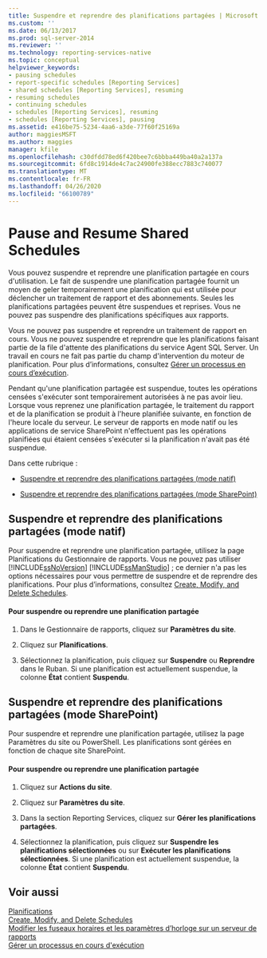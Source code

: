 ```yaml
---
title: Suspendre et reprendre des planifications partagées | Microsoft Docs
ms.custom: ''
ms.date: 06/13/2017
ms.prod: sql-server-2014
ms.reviewer: ''
ms.technology: reporting-services-native
ms.topic: conceptual
helpviewer_keywords:
- pausing schedules
- report-specific schedules [Reporting Services]
- shared schedules [Reporting Services], resuming
- resuming schedules
- continuing schedules
- schedules [Reporting Services], resuming
- schedules [Reporting Services], pausing
ms.assetid: e416be75-5234-4aa6-a3de-77f60f25169a
author: maggiesMSFT
ms.author: maggies
manager: kfile
ms.openlocfilehash: c30dfdd78ed6f420bee7c6bbba449ba40a2a137a
ms.sourcegitcommit: 6fd8c1914de4c7ac24900fe388ecc7883c740077
ms.translationtype: MT
ms.contentlocale: fr-FR
ms.lasthandoff: 04/26/2020
ms.locfileid: "66100789"
---
```

# <a name="pause-and-resume-shared-schedules"></a>Pause and Resume Shared Schedules
  Vous pouvez suspendre et reprendre une planification partagée en cours d'utilisation. Le fait de suspendre une planification partagée fournit un moyen de geler temporairement une planification qui est utilisée pour déclencher un traitement de rapport et des abonnements. Seules les planifications partagées peuvent être suspendues et reprises. Vous ne pouvez pas suspendre des planifications spécifiques aux rapports.  
  
 Vous ne pouvez pas suspendre et reprendre un traitement de rapport en cours. Vous ne pouvez suspendre et reprendre que les planifications faisant partie de la file d'attente des planifications du service Agent SQL Server. Un travail en cours ne fait pas partie du champ d'intervention du moteur de planification. Pour plus d’informations, consultez [Gérer un processus en cours d’exécution](manage-a-running-process.md).  
  
 Pendant qu'une planification partagée est suspendue, toutes les opérations censées s'exécuter sont temporairement autorisées à ne pas avoir lieu. Lorsque vous reprenez une planification partagée, le traitement du rapport et de la planification se produit à l'heure planifiée suivante, en fonction de l'heure locale du serveur. Le serveur de rapports en mode natif ou les applications de service SharePoint n'effectuent pas les opérations planifiées qui étaient censées s'exécuter si la planification n'avait pas été suspendue.  
  
 Dans cette rubrique :  
  
-   [Suspendre et reprendre des planifications partagées (mode natif)](#bkmk_native)  
  
-   [Suspendre et reprendre des planifications partagées (mode SharePoint)](#bkmk_sharepoint)  
  
##  <a name="pause-and-resume-shared-schedules-native-mode"></a><a name="bkmk_native"></a> Suspendre et reprendre des planifications partagées (mode natif)  
 Pour suspendre et reprendre une planification partagée, utilisez la page Planifications du Gestionnaire de rapports. Vous ne pouvez pas utiliser [!INCLUDE[ssNoVersion](../../includes/ssnoversion-md.md)] [!INCLUDE[ssManStudio](../../includes/ssmanstudio-md.md)] ; ce dernier n'a pas les options nécessaires pour vous permettre de suspendre et de reprendre des planifications. Pour plus d’informations, consultez [Create, Modify, and Delete Schedules](create-modify-and-delete-schedules.md).  
  
#### <a name="to-pause-or-resume-a-shared-schedule"></a>Pour suspendre ou reprendre une planification partagée  
  
1.  Dans le Gestionnaire de rapports, cliquez sur **Paramètres du site**.  
  
2.  Cliquez sur **Planifications**.  
  
3.  Sélectionnez la planification, puis cliquez sur **Suspendre** ou **Reprendre** dans le Ruban. Si une planification est actuellement suspendue, la colonne **État** contient **Suspendu**.  
  
##  <a name="pause-and-resume-shared-schedules-sharepoint-mode"></a><a name="bkmk_sharepoint"></a> Suspendre et reprendre des planifications partagées (mode SharePoint)  
 Pour suspendre et reprendre une planification partagée, utilisez la page Paramètres du site ou PowerShell. Les planifications sont gérées en fonction de chaque site SharePoint.  
  
#### <a name="to-pause-or-resume-a-shared-schedule"></a>Pour suspendre ou reprendre une planification partagée  
  
1.  Cliquez sur **Actions du site**.  
  
2.  Cliquez sur **Paramètres du site**.  
  
3.  Dans la section Reporting Services, cliquez sur **Gérer les planifications partagées**.  
  
4.  Sélectionnez la planification, puis cliquez sur **Suspendre les planifications sélectionnées** ou sur **Exécuter les planifications sélectionnées**. Si une planification est actuellement suspendue, la colonne **État** contient **Suspendu**.  
  
## <a name="see-also"></a>Voir aussi  
 [Planifications](schedules.md)   
 [Create, Modify, and Delete Schedules](create-modify-and-delete-schedules.md)   
 [Modifier les fuseaux horaires et les paramètres d’horloge sur un serveur de rapports](change-time-zones-and-clock-settings-on-a-report-server.md)   
 [Gérer un processus en cours d'exécution](manage-a-running-process.md)  
  
  
